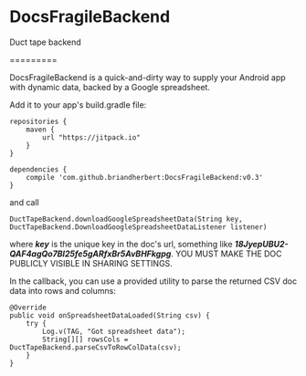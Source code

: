 # DocsFragileBackend
Duct tape backend

=========

DocsFragileBackend is a quick-and-dirty way to supply your Android app with dynamic data, backed by a Google spreadsheet.

Add it to your app's build.gradle file:

```
repositories {
    maven {
        url "https://jitpack.io"
    }
}

dependencies {
    compile 'com.github.briandherbert:DocsFragileBackend:v0.3'
}
```
and call 

```
DuctTapeBackend.downloadGoogleSpreadsheetData(String key, DuctTapeBackend.DownloadGoogleSpreadsheetDataListener listener)
```

where ***key*** is the unique key in the doc's url, something like ***18JyepUBU2-QAF4agQo7BI25fe5gARfxBr5AvBHFkgpg***. 
YOU MUST MAKE THE DOC PUBLICLY VISIBLE IN SHARING SETTINGS.

In the callback, you can use a provided utility to parse the returned CSV doc data into rows and columns:


```    
@Override
public void onSpreadsheetDataLoaded(String csv) {
    try {
        Log.v(TAG, "Got spreadsheet data");
        String[][] rowsCols = DuctTapeBackend.parseCsvToRowColData(csv);
    }
}
```
